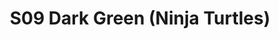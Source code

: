 ---
title: S09 Dark Green (Ninja Turtles)
permalink: "/teams/s09-dark-green"
teamslug: s09-dark-green
members:
- Kevin Smiffy - Captain
- Jim Connolly - Quarterback
- Tony Bender
- Jason Beverley
- Adam Brewer
- Andrew Carr
- Greg Kihm
- Kevin Kostyk
- Matt Nix
- Gary Reboca
- Chris Rybicki
- Melody Thomas
- Jarod Trujillo
teamid: 4455
name: S09 Dark Green
color: Ninja Turtles
division: ''
---